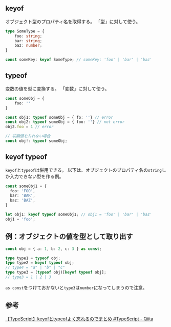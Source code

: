 ## keyof
オブジェクト型のプロパティ名を取得する。
「型」に対して使う。
```ts
type SomeType = {
    foo: string;
    bar: string;
    baz: number;
}

const someKey: keyof SomeType; // someKey: 'foo' | 'bar' | 'baz'
```

## typeof
変数の値を型に変換する。
「変数」に対して使う。
```ts
const someObj = {
    foo: ''
}

const obj1: typeof someObj = { fo: ''} // error
const obj2: typeof someObj = { foo: ''} // not error
obj2.foo = 1 // error

// 初期値を入れない場合 
const obj!: typeof someObj;
```

## keyof typeof
`keyof`と`typeof`は併用できる。
以下は、オブジェクトのプロパティ名の`string`しか入力できない型を作る例。
```ts
const someObj1 = {
  foo: 'FOO',
  bar: 'BAR',
  baz: 'BAZ',
}

let obj1: keyof typeof someObj1; // obj1 = 'foo' | 'bar' | 'baz'
obj1 = 'foo';
```

## 例：オブジェクトの値を型として取り出す
```ts
const obj = { a: 1, b: 2, c: 3 } as const;

type type1 = typeof obj;
type type2 = keyof typeof obj;
// type4 = "a" | "b" | "c"
type type3 = (typeof obj)[keyof typeof obj];
// type3 = 1 | 2 | 3
```
`as const`をつけておかないと`type3`は`number`になってしまうので注意。

## 参考
[【TypeScript】keyofとtypeofよく忘れるのでまとめ #TypeScript - Qiita](https://qiita.com/tak001/items/bec3ab7c1bb4df52a7e7)
